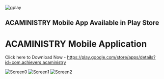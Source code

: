 ![gplay](https://user-images.githubusercontent.com/83225523/125150000-1628a200-e15a-11eb-8500-2a8b7c38fd35.png)

## ACAMINISTRY Mobile App Available in Play Store


#  ACAMINISTRY Mobile Application


Click here to Download Now - https://play.google.com/store/apps/details?id=com.achievers.acaministry


![Screen0](https://play-lh.googleusercontent.com/-BQxe4GdQ5NG-fqD6CH6ZJGNPHhn8oCB3cgIu3l8Fyf1x6SRfFh68x1XKmVDRd0F8Q=w5120-h2880-rw)
![Screen1](https://play-lh.googleusercontent.com/QFUrTJ0NyflR35vnsGslO1P62-qUp9DhrHCu8akOaJ1W_gxhvr-PEuS78cxKmo0C6Q0=w5120-h2880-rw)
![Screen2](https://play-lh.googleusercontent.com/4y7l5VrofyZrBv8M-DS82ep7Y-8UdBFrBJBZINVoIsGtV_C2c_Ggq9hZ3TQUf02xMcQ=w720-h310-rw)

